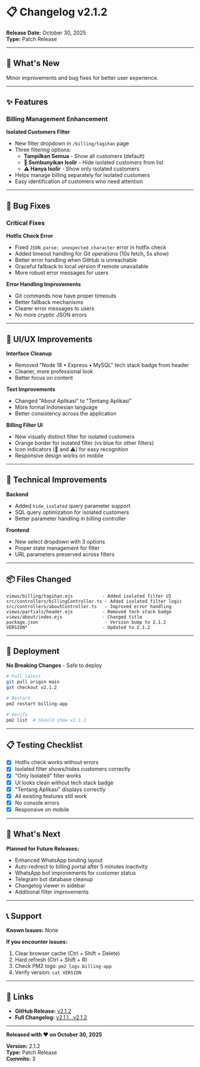 # 📋 Changelog v2.1.2

**Release Date:** October 30, 2025  
**Type:** Patch Release

---

## 🎯 What's New

Minor improvements and bug fixes for better user experience.

---

## ✨ Features

### Billing Management Enhancement

**Isolated Customers Filter**
- New filter dropdown in `/billing/tagihan` page
- Three filtering options:
  - **Tampilkan Semua** - Show all customers (default)
  - **🚫 Sembunyikan Isolir** - Hide isolated customers from list
  - **⚠️ Hanya Isolir** - Show only isolated customers
- Helps manage billing separately for isolated customers
- Easy identification of customers who need attention

---

## 🐛 Bug Fixes

### Critical Fixes

**Hotfix Check Error**
- Fixed `JSON.parse: unexpected character` error in hotfix check
- Added timeout handling for Git operations (10s fetch, 5s show)
- Better error handling when GitHub is unreachable
- Graceful fallback to local version if remote unavailable
- More robust error messages for users

**Error Handling Improvements**
- Git commands now have proper timeouts
- Better fallback mechanisms
- Clearer error messages to users
- No more cryptic JSON errors

---

## 🎨 UI/UX Improvements

**Interface Cleanup**
- Removed "Node 18 • Express • MySQL" tech stack badge from header
- Cleaner, more professional look
- Better focus on content

**Text Improvements**
- Changed "About Aplikasi" to "Tentang Aplikasi"
- More formal Indonesian language
- Better consistency across the application

**Billing Filter UI**
- New visually distinct filter for isolated customers
- Orange border for isolated filter (vs blue for other filters)
- Icon indicators (🚫 and ⚠️) for easy recognition
- Responsive design works on mobile

---

## 🔧 Technical Improvements

**Backend**
- Added `hide_isolated` query parameter support
- SQL query optimization for isolated customers
- Better parameter handling in billing controller

**Frontend**
- New select dropdown with 3 options
- Proper state management for filter
- URL parameters preserved across filters

---

## 📦 Files Changed

```
views/billing/tagihan.ejs           - Added isolated filter UI
src/controllers/billingController.ts - Added isolated filter logic  
src/controllers/aboutController.ts   - Improved error handling
views/partials/header.ejs           - Removed tech stack badge
views/about/index.ejs               - Changed title
package.json                         - Version bump to 2.1.2
VERSION*                            - Updated to 2.1.2
```

---

## 🚀 Deployment

**No Breaking Changes** - Safe to deploy

```bash
# Pull latest
git pull origin main
git checkout v2.1.2

# Restart
pm2 restart billing-app

# Verify
pm2 list  # Should show v2.1.2
```

---

## 📋 Testing Checklist

- [x] Hotfix check works without errors
- [x] Isolated filter shows/hides customers correctly
- [x] "Only Isolated" filter works
- [x] UI looks clean without tech stack badge
- [x] "Tentang Aplikasi" displays correctly
- [x] All existing features still work
- [x] No console errors
- [x] Responsive on mobile

---

## 🔮 What's Next

**Planned for Future Releases:**

- Enhanced WhatsApp binding layout
- Auto-redirect to billing portal after 5 minutes inactivity
- WhatsApp bot improvements for customer status
- Telegram bot database cleanup
- Changelog viewer in sidebar
- Additional filter improvements

---

## 📞 Support

**Known Issues:** None

**If you encounter issues:**
1. Clear browser cache (Ctrl + Shift + Delete)
2. Hard refresh (Ctrl + Shift + R)
3. Check PM2 logs: `pm2 logs billing-app`
4. Verify version: `cat VERSION`

---

## 🔗 Links

- **GitHub Release:** [v2.1.2](https://github.com/adiprayitno160-svg/billing/releases/tag/v2.1.2)
- **Full Changelog:** [v2.1.1...v2.1.2](https://github.com/adiprayitno160-svg/billing/compare/v2.1.1...v2.1.2)

---

**Released with ❤️ on October 30, 2025**

**Version:** 2.1.2  
**Type:** Patch Release  
**Commits:** 3

